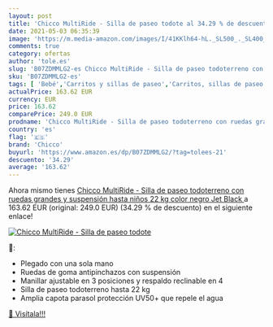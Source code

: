 ```yaml
---
layout: post
title: 'Chicco MultiRide - Silla de paseo todote al 34.29 % de descuento'
date: 2021-05-03 06:35:39
image: 'https://m.media-amazon.com/images/I/41KKlh64-hL._SL500_._SL400_.jpg'
comments: true
category: ofertas
author: 'tole.es'
slug: 'B07ZDMMLG2-es Chicco MultiRide - Silla de paseo todoterreno con ruedas...'
sku: 'B07ZDMMLG2-es'
tags: [ 'Bebé','Carritos y sillas de paseo','Carritos, sillas de paseo y accesorios','Sillas de paseo','chicco', ]
actualPrice: 163.62 EUR
currency: EUR
price: 163.62
comparePrice: 249.0 EUR
prodname: 'Chicco MultiRide - Silla de paseo todoterreno con ruedas grandes y suspensión  hasta niños 22 kg  color negro  Jet Black '
country: 'es'
flag: '🇪🇸'
brand: 'Chicco'
buyurl: 'https://www.amazon.es/dp/B07ZDMMLG2/?tag=tolees-21'
descuento: '34.29'
average: '163.62'
---
```


Ahora mismo tienes [Chicco MultiRide - Silla de paseo todoterreno con ruedas grandes y suspensión  hasta niños 22 kg  color negro  Jet Black ](https://www.amazon.es/dp/B07ZDMMLG2/?tag=tolees-21) a 163.62 EUR (original: 249.0 EUR) (34.29 %  de descuento) en el siguiente enlace!

[![Chicco MultiRide - Silla de paseo todote](https://m.media-amazon.com/images/I/41KKlh64-hL._SL500_._SL400_.jpg)](https://www.amazon.es/dp/B07ZDMMLG2/?tag=tolees-21)

🔎:

- Plegado con una sola mano
- Ruedas de goma antipinchazos con suspensión
- Manillar ajustable en 3 posiciones y respaldo reclinable en 4
- Silla de paseo todoterreno hasta 22 kg
- Amplia capota parasol protección UV50+ que repele el agua

[🛒 Visítala!!!](https://www.amazon.es/dp/B07ZDMMLG2/?tag=tolees-21)
